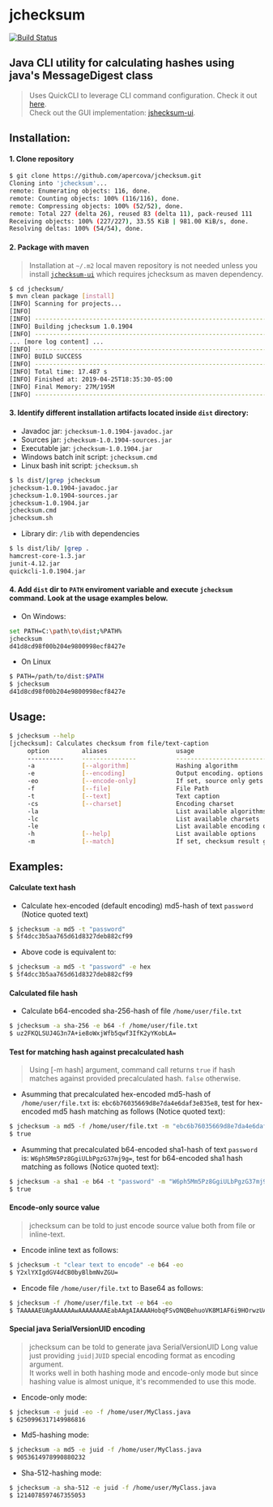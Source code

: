 # jchecksum  
[![Build Status](https://travis-ci.org/apercova/jchecksum.svg?branch=master)](https://travis-ci.org/apercova/jchecksum)
## Java CLI utility for calculating hashes using java's MessageDigest class

> Uses QuickCLI to leverage CLI command configuration. Check it out [here](https://github.com/apercova/QuickCLI).  
> Check out the GUI implementation: [jshecksum-ui](https://github.com/apercova/jchecksum-ui).

## Installation:
#### 1. Clone repository
```bash
$ git clone https://github.com/apercova/jchecksum.git
Cloning into 'jchecksum'...
remote: Enumerating objects: 116, done.
remote: Counting objects: 100% (116/116), done.
remote: Compressing objects: 100% (52/52), done.
remote: Total 227 (delta 26), reused 83 (delta 11), pack-reused 111
Receiving objects: 100% (227/227), 33.55 KiB | 981.00 KiB/s, done.
Resolving deltas: 100% (54/54), done.
```

#### 2. Package with maven 
> Installation at ```~/.m2``` local maven repository is not needed unless you install [```jchecksum-ui```](https://github.com/apercova/jchecksum-ui) which requires jchecksum as maven dependency.
```bash
$ cd jchecksum/
$ mvn clean package [install]
[INFO] Scanning for projects...
[INFO]
[INFO] ------------------------------------------------------------------------
[INFO] Building jchecksum 1.0.1904
[INFO] ------------------------------------------------------------------------
... [more log content] ...
[INFO] ------------------------------------------------------------------------
[INFO] BUILD SUCCESS
[INFO] ------------------------------------------------------------------------
[INFO] Total time: 17.487 s
[INFO] Finished at: 2019-04-25T18:35:30-05:00
[INFO] Final Memory: 27M/195M
[INFO] ------------------------------------------------------------------------
```

#### 3. Identify different installation artifacts located inside ```dist``` directory:
- Javadoc jar: ```jchecksum-1.0.1904-javadoc.jar```
- Sources jar: ```jchecksum-1.0.1904-sources.jar```
- Executable jar: ```jchecksum-1.0.1904.jar```
- Windows batch init script: ```jchecksum.cmd```
- Linux bash init script: ```jchecksum.sh```
```bash
$ ls dist/|grep jchecksum
jchecksum-1.0.1904-javadoc.jar
jchecksum-1.0.1904-sources.jar
jchecksum-1.0.1904.jar
jchecksum.cmd
jchecksum.sh
```

- Library dir: ```/lib``` with dependencies
```bash
$ ls dist/lib/ |grep .
hamcrest-core-1.3.jar
junit-4.12.jar
quickcli-1.0.1904.jar
```

#### 4. Add ```dist``` dir to ```PATH``` enviroment variable and execute ```jchecksum``` command. Look at the usage examples below.
 - On Windows:
```bash 
set PATH=C:\path\to\dist;%PATH%
jchecksum
d41d8cd98f00b204e9800998ecf8427e
```
 - On Linux
```bash 
$ PATH=/path/to/dist:$PATH
$ jchecksum
d41d8cd98f00b204e9800998ecf8427e
```

## Usage: 
```bash
$ jchecksum --help
[jchecksum]: Calculates checksum from file/text-caption
     option         aliases                   usage
     ----------     ---------------           -------------------------
     -a             [--algorithm]             Hashing algorithm
     -e             [--encoding]              Output encoding. options: [HEX,B64], default: HEX
     -eo            [--encode-only]           If set, source only gets encoded
     -f             [--file]                  File Path
     -t             [--text]                  Text caption
     -cs            [--charset]               Encoding charset
     -la                                      List available algorithms
     -lc                                      List available charsets
     -le                                      List available encoding options
     -h             [--help]                  List available options
     -m             [--match]                 If set, checksum result gets compared against suplied pattern
```
## Examples:
#### Calculate text hash
- Calculate hex-encoded (default encoding) md5-hash of text ```password``` (Notice quoted text)
```bash
$ jchecksum -a md5 -t "password"
$ 5f4dcc3b5aa765d61d8327deb882cf99
```
- Above code is equivalent to:
```bash
$ jchecksum -a md5 -t "password" -e hex
$ 5f4dcc3b5aa765d61d8327deb882cf99
```

#### Calculated file hash
- Calculate b64-encoded sha-256-hash of file ```/home/user/file.txt```
```bash
$ jchecksum -a sha-256 -e b64 -f /home/user/file.txt
$ uz2FKQLSUJ4G3n7A+ie8oWxjWfb5qwf3IfK2yYKobLA=
```

#### Test for matching hash against precalculated hash
> Using [-m hash] argument, command call returns ```true``` if hash matches against provided precalculated hash. ```false``` otherwise.  
- Asumming that precalculated hex-encoded md5-hash of ```/home/user/file.txt``` is: ```ebc6b76035669d8e7da4e6daf3e835e8```, test for hex-encoded md5 hash matching as follows (Notice quoted text):
```bash
$ jchecksum -a md5 -f /home/user/file.txt -m "ebc6b76035669d8e7da4e6daf3e835e8"
$ true
```
- Asumming that precalculated b64-encoded sha1-hash of text ```password``` is: ```W6ph5Mm5Pz8GgiULbPgzG37mj9g=```, test for b64-encoded sha1 hash matching as follows (Notice quoted text):
```bash
$ jchecksum -a sha1 -e b64 -t "password" -m "W6ph5Mm5Pz8GgiULbPgzG37mj9g="
$ true
```

#### Encode-only source value
> jchecksum can be told to just encode source value both from file or inline-text.  
- Encode inline text as follows:
```bash
$ jchecksum -t "clear text to encode" -e b64 -eo
$ Y2xlYXIgdGV4dCB0byBlbmNvZGU=
```
- Encode file ```/home/user/file.txt``` to Base64 as follows:
```bash
$ jchecksum -f /home/user/file.txt -e b64 -eo
$ TAAAAAEUAgAAAAAAwAAAAAAAAEabAAgAIAAAAHobqFSvDNQBehuoVK8M1AF6i9HOrwzUAT ...
```

#### Special java SerialVersionUID encoding
> jchecksum can be told to generate java SerialVersionUID Long value just providing ```juid|JUID``` special encoding format as encoding argument.  
> It works well in both hashing mode and encode-only mode but since hashing value is almost unique, it's recommended to use this mode.  
- Encode-only mode:
```bash
$ jchecksum -e juid -eo -f /home/user/MyClass.java 
$ 6250996317149986816
```
- Md5-hashing mode:
```bash
$ jchecksum -a md5 -e juid -f /home/user/MyClass.java
$ 9053614978990880232
```
- Sha-512-hashing mode:
```bash
$ jchecksum -a sha-512 -e juid -f /home/user/MyClass.java
$ 1214078597467355053
```
